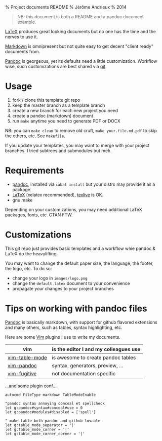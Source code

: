 % Project documents README
% Jérôme Andrieux
% 2014

> NB: this document is both a README and a pandoc document example.


[LaTeX](http://latex-project.org) produces great looking documents but no one has the time and the nerves to use it.

[Markdown](https://en.wikipedia.org/wiki/Markdown) is omnipresent but not quite easy to get decent "client ready" documents from.

[Pandoc](http://johnmacfarlane.net/pandoc/) is georgeous, yet its defaults need a little customization. Workflow wise, such customizations are best shared via [git](http://git-scm.com).

<!--more-->

# Usage

1. fork / clone this template git repo
2. keep the master branch as a template branch
3. create a new branch for each new project you need
4. create a pandoc (markdown) document
5. run `make` anytime you need to generate PDF or DOCX

NB: you can `make clean` to remove old cruft, `make your.file.md.pdf` to skip the others, etc. See `Makefile`.

If you update your templates, you may want to merge with your project branches. I tried subtrees and submodules but meh.


# Requirements

* [pandoc](http://johnmacfarlane.net/pandoc/), installed via `cabal install` but your distro may provide it as a package.
* [LaTeX](http://www.xelatex.org/) (xelatex recommended), [texlive](https://www.tug.org/texlive/) is OK.
* gnu make

Depending on your customizations, you may need additional LaTeX packages, fonts, etc. CTAN FTW.


# Customizations

This git repo just provides basic templates and a workflow whie pandoc & LaTeX do the heavylifting.

You may want to change the default paper size, the language, the footer, the logo, etc. To do so:

* change your logo in `images/logo.png`
* change the `default.latex` document to your convenience
* propagate your changes to your project branches


# Tips on working with pandoc files

[Pandoc](http://johnmacfarlane.net/pandoc/) is basically markdown, with support for github flavored extensions and many others, such as tables, syntax highlighting, etc.

Here are some [Vim](http://www.vim.org) plugins I use to write my documents.

| vim                                                             | is the editor I and my colleagues use |
|-----------------------------------------------------------------|---------------------------------------|
| [vim-table-mode](https://github.com/dhruvasagar/vim-table-mode) | is awesome to create pandoc tables    |
| [vim-pandoc](https://github.com/vim-pandoc/vim-pandoc)          | syntax, generators, preview, ...      |
| [vim-fugitive](https://github.com/tpope/vim-fugitive)           | not documentation specific            |

   ...and some plugin conf...

```vim
autocmd FileType markdown TableModeEnable

"pandoc syntax annoying conceal et spellcheck
let g:pandoc#syntax#conceal#use = 0
let g:pandoc#modules#disabled = ['spell']

" make table both pandoc and github lovable
let g:table_mode_separator = '|'
let g:table_mode_corner = '|'
let g:table_mode_corner_corner = '|'
```


